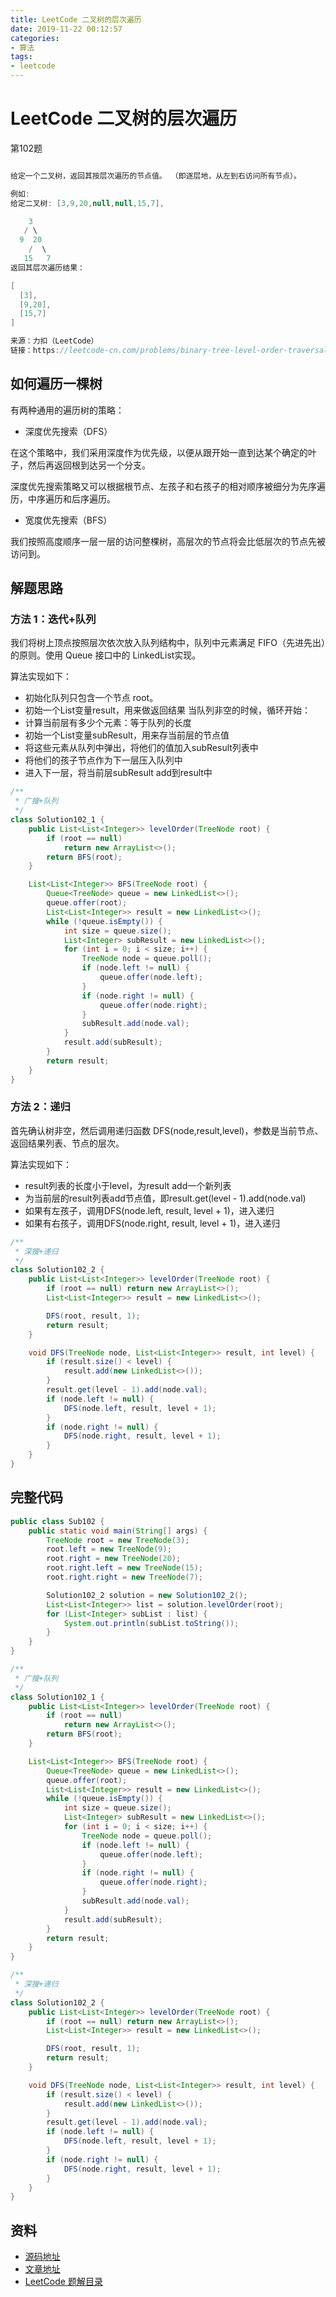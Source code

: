 ```yaml
---
title: LeetCode 二叉树的层次遍历
date: 2019-11-22 00:12:57
categories: 
- 算法
tags:
- leetcode
---
```

# LeetCode 二叉树的层次遍历

第102题

```java

给定一个二叉树，返回其按层次遍历的节点值。 （即逐层地，从左到右访问所有节点）。

例如:
给定二叉树: [3,9,20,null,null,15,7],

    3
   / \
  9  20
    /  \
   15   7
返回其层次遍历结果：

[
  [3],
  [9,20],
  [15,7]
]

来源：力扣（LeetCode）
链接：https://leetcode-cn.com/problems/binary-tree-level-order-traversal

```

## 如何遍历一棵树

有两种通用的遍历树的策略：

- 深度优先搜索（DFS）

在这个策略中，我们采用深度作为优先级，以便从跟开始一直到达某个确定的叶子，然后再返回根到达另一个分支。

深度优先搜索策略又可以根据根节点、左孩子和右孩子的相对顺序被细分为先序遍历，中序遍历和后序遍历。

- 宽度优先搜索（BFS）

我们按照高度顺序一层一层的访问整棵树，高层次的节点将会比低层次的节点先被访问到。

## 解题思路

### 方法 1：迭代+队列

我们将树上顶点按照层次依次放入队列结构中，队列中元素满足 FIFO（先进先出）的原则。使用 Queue 接口中的 LinkedList实现。

算法实现如下：

- 初始化队列只包含一个节点 root。
- 初始一个List变量result，用来做返回结果
当队列非空的时候，循环开始：
- 计算当前层有多少个元素：等于队列的长度
- 初始一个List变量subResult，用来存当前层的节点值
- 将这些元素从队列中弹出，将他们的值加入subResult列表中
- 将他们的孩子节点作为下一层压入队列中
- 进入下一层，将当前层subResult add到result中

```java
/**
 * 广搜+队列
 */
class Solution102_1 {
    public List<List<Integer>> levelOrder(TreeNode root) {
        if (root == null)
            return new ArrayList<>();
        return BFS(root);
    }

    List<List<Integer>> BFS(TreeNode root) {
        Queue<TreeNode> queue = new LinkedList<>();
        queue.offer(root);
        List<List<Integer>> result = new LinkedList<>();
        while (!queue.isEmpty()) {
            int size = queue.size();
            List<Integer> subResult = new LinkedList<>();
            for (int i = 0; i < size; i++) {
                TreeNode node = queue.poll();
                if (node.left != null) {
                    queue.offer(node.left);
                }
                if (node.right != null) {
                    queue.offer(node.right);
                }
                subResult.add(node.val);
            }
            result.add(subResult);
        }
        return result;
    }
}
```

### 方法 2：递归

首先确认树非空，然后调用递归函数 DFS(node,result,level)，参数是当前节点、返回结果列表、节点的层次。

算法实现如下：

- result列表的长度小于level，为result add一个新列表
- 为当前层的result列表add节点值，即result.get(level - 1).add(node.val)
- 如果有左孩子，调用DFS(node.left, result, level + 1)，进入递归
- 如果有右孩子，调用DFS(node.right, result, level + 1)，进入递归

```java
/**
 * 深搜+递归
 */
class Solution102_2 {
    public List<List<Integer>> levelOrder(TreeNode root) {
        if (root == null) return new ArrayList<>();
        List<List<Integer>> result = new LinkedList<>();

        DFS(root, result, 1);
        return result;
    }

    void DFS(TreeNode node, List<List<Integer>> result, int level) {
        if (result.size() < level) {
            result.add(new LinkedList<>());
        }
        result.get(level - 1).add(node.val);
        if (node.left != null) {
            DFS(node.left, result, level + 1);
        }
        if (node.right != null) {
            DFS(node.right, result, level + 1);
        }
    }
}
```

## 完整代码

```java
public class Sub102 {
    public static void main(String[] args) {
        TreeNode root = new TreeNode(3);
        root.left = new TreeNode(9);
        root.right = new TreeNode(20);
        root.right.left = new TreeNode(15);
        root.right.right = new TreeNode(7);

        Solution102_2 solution = new Solution102_2();
        List<List<Integer>> list = solution.levelOrder(root);
        for (List<Integer> subList : list) {
            System.out.println(subList.toString());
        }
    }
}

/**
 * 广搜+队列
 */
class Solution102_1 {
    public List<List<Integer>> levelOrder(TreeNode root) {
        if (root == null)
            return new ArrayList<>();
        return BFS(root);
    }

    List<List<Integer>> BFS(TreeNode root) {
        Queue<TreeNode> queue = new LinkedList<>();
        queue.offer(root);
        List<List<Integer>> result = new LinkedList<>();
        while (!queue.isEmpty()) {
            int size = queue.size();
            List<Integer> subResult = new LinkedList<>();
            for (int i = 0; i < size; i++) {
                TreeNode node = queue.poll();
                if (node.left != null) {
                    queue.offer(node.left);
                }
                if (node.right != null) {
                    queue.offer(node.right);
                }
                subResult.add(node.val);
            }
            result.add(subResult);
        }
        return result;
    }
}

/**
 * 深搜+递归
 */
class Solution102_2 {
    public List<List<Integer>> levelOrder(TreeNode root) {
        if (root == null) return new ArrayList<>();
        List<List<Integer>> result = new LinkedList<>();

        DFS(root, result, 1);
        return result;
    }

    void DFS(TreeNode node, List<List<Integer>> result, int level) {
        if (result.size() < level) {
            result.add(new LinkedList<>());
        }
        result.get(level - 1).add(node.val);
        if (node.left != null) {
            DFS(node.left, result, level + 1);
        }
        if (node.right != null) {
            DFS(node.right, result, level + 1);
        }
    }
}
```

## 资料

- [源码地址](https://github.com/smltq/spring-boot-demo/blob/master/leetcode/src/main/java/com/easy/leetcode/Sub102.java)
- [文章地址](https://github.com/smltq/spring-boot-demo/blob/master/leetcode/src/main/java/com/easy/leetcode/Sub102.md)
- [LeetCode 题解目录](https://github.com/smltq/spring-boot-demo/blob/master/leetcode)